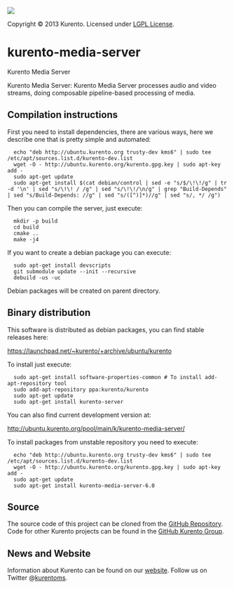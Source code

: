 [![][KurentoImage]][website]

Copyright © 2013 Kurento. Licensed under [LGPL License].

kurento-media-server
==========
Kurento Media Server

Kurento Media Server: Kurento Media Server processes audio and video streams,
doing composable pipeline-based processing of media.

Compilation instructions
------

First you need to install dependencies, there are various ways, here we describe
one that is pretty simple and automated:

```
  echo "deb http://ubuntu.kurento.org trusty-dev kms6" | sudo tee /etc/apt/sources.list.d/kurento-dev.list
  wget -O - http://ubuntu.kurento.org/kurento.gpg.key | sudo apt-key add -
  sudo apt-get update
  sudo apt-get install $(cat debian/control | sed -e "s/$/\!\!/g" | tr -d '\n' | sed "s/\!\! / /g" | sed "s/\!\!/\n/g" | grep "Build-Depends" | sed "s/Build-Depends: //g" | sed "s/([^)]*)//g" | sed "s/, */ /g")
```

Then you can compile the server, just execute:

```
  mkdir -p build
  cd build
  cmake ..
  make -j4
```

If you want to create a debian package you can execute:

```
  sudo apt-get install devscripts
  git submodule update --init --recursive
  debuild -us -uc
```

Debian packages will be created on parent directory.

Binary distribution
-------------------

This software is distributed as debian packages, you can find stable releases
here:

https://launchpad.net/~kurento/+archive/ubuntu/kurento

To install just execute:

```
  sudo apt-get install software-properties-common # To install add-apt-repository tool
  sudo add-apt-repository ppa:kurento/kurento
  sudo apt-get update
  sudo apt-get install kurento-server
```

You can also find current development version at:

http://ubuntu.kurento.org/pool/main/k/kurento-media-server/

To install packages from unstable repository you need to execute:

```
  echo "deb http://ubuntu.kurento.org trusty-dev kms6" | sudo tee /etc/apt/sources.list.d/kurento-dev.list
  wget -O - http://ubuntu.kurento.org/kurento.gpg.key | sudo apt-key add -
  sudo apt-get update
  sudo apt-get install kurento-media-server-6.0
```

Source
------
The source code of this project can be cloned from the [GitHub Repository].
Code for other Kurento projects can be found in the [GitHub Kurento Group].

News and Website
----------------
Information about Kurento can be found on our [website].
Follow us on Twitter @[kurentoms].

[KurentoImage]: https://avatars1.githubusercontent.com/u/5392839?s=120
[LGPL License]: http://www.gnu.org/licenses/lgpl-2.1.html
[GitHub Repository]: https://github.com/kurento/kurento-media-server
[GitHub Kurento Group]: https://github.com/kurento
[website]: http://kurento.org
[kurentoms]: http://twitter.com/kurentoms
